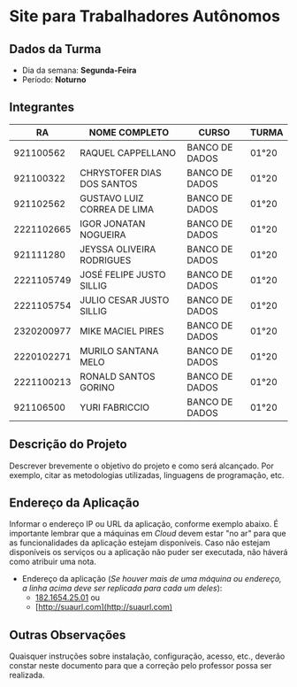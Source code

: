 # **Site para Trabalhadores Autônomos**

## Dados da Turma
* Dia da semana: **Segunda-Feira**
* Período: **Noturno**

## Integrantes
| RA         | NOME COMPLETO               | CURSO            |  TURMA  |
|------------|-----------------------------|------------------|---------|
| 921100562  | RAQUEL CAPPELLANO           |  BANCO DE DADOS  |  01°20  |
| 921100322  | CHRYSTOFER DIAS DOS SANTOS  |  BANCO DE DADOS  |  01°20  |
| 921102562  | GUSTAVO LUIZ CORREA DE LIMA |  BANCO DE DADOS  |  01°20  |
| 2221102665 | IGOR JONATAN NOGUEIRA       |  BANCO DE DADOS  |  01°20  |
| 921111280  | JEYSSA OLIVEIRA RODRIGUES   |  BANCO DE DADOS  |  01°20  |
| 2221105749 | JOSÉ FELIPE JUSTO SILLIG    |  BANCO DE DADOS  |  01°20  |
| 2221105754 | JULIO CESAR JUSTO SILLIG    |  BANCO DE DADOS  |  01°20  |
| 2320200977 | MIKE MACIEL PIRES           |  BANCO DE DADOS  |  01°20  |
| 2220102271 | MURILO SANTANA MELO         |  BANCO DE DADOS  |  01°20  |
| 2221100213 | RONALD SANTOS GORINO        |  BANCO DE DADOS  |  01°20  |
| 921106500  | YURI FABRICCIO              |  BANCO DE DADOS  |  01°20  |
## Descrição do Projeto
Descrever brevemente o objetivo do projeto e como será alcançado. Por exemplo, citar as metodologias utilizadas, linguagens de programação, etc.

## Endereço da Aplicação
Informar o endereço IP ou URL da aplicação, conforme exemplo abaixo. É importante lembrar que a máquinas em *Cloud* devem estar "no ar" para que as funcionalidades da aplicação estejam disponíveis. Caso não estejam disponíveis os serviços ou a aplicação não puder ser executada, não háverá como atribuir uma nota.

* Endereço da aplicação (*Se houver mais de uma máquina ou endereço, a linha acima deve ser replicada para cada um deles*):
	+ [182.1654.25.01](http://www.182.1654.25.01/) ou
	+ [http://suaurl.com](http://suaurl.com)

## Outras Observações
Quaisquer instruções sobre instalação, configuração, acesso, etc., deverão constar neste documento para que a correção pelo professor possa ser realizada.

